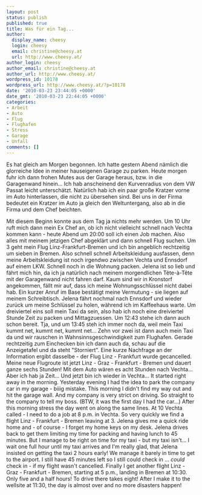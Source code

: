 ```yaml
---
layout: post
status: publish
published: true
title: Was für ein Tag...
author:
  display_name: cheesy
  login: cheesy
  email: christine@cheesy.at
  url: http://www.cheesy.at/
author_login: cheesy
author_email: christine@cheesy.at
author_url: http://www.cheesy.at/
wordpress_id: 10178
wordpress_url: http://www.cheesy.at/?p=10178
date: '2010-03-23 23:44:05 +0000'
date_gmt: '2010-03-23 22:44:05 +0000'
categories:
- Arbeit
- Auto
- Flug
- Flughafen
- Stress
- Garage
- Unfall
comments: []
---
```

<!--:de-->Es hat gleich am Morgen begonnen. Ich hatte gestern Abend nämlich die glorreiche Idee in meiner hauseigenen Garage zu parken. Heute morgen fuhr ich dann frohen Mutes aus der Garage heraus, bzw. in die Garagenwand hinein... Ich hab anscheinend den Kurvenradius von dem VW Passat leicht unterschätzt. Natürlich hab ich ein paar große Kratzer vorne im Auto hinterlassen, die nicht zu übersehen sind. Bei uns in der Firma bedeutet ein Kratzer im Auto ja gleich den Weltuntergang, also ab in die Firma und dem Chef beichten.
Mit diesem Beginn konnte aus dem Tag ja nichts mehr werden. Um 10 Uhr ruft mich dann mein Ex Chef an, ob ich nicht vielleicht schnell nach Vechta kommen kann - heute Abend um 20:00 soll ich einen Job machen. Also alles mit meinem jetzigen Chef abgeklärt und dann schnell Flug suchen. Um 3 geht mein Flug Linz-Frankfurt-Bremen und ich bin angeblich rechtzeitig um sieben in Bremen. Also schnell schnell Arbeitskleidung ausfassen, denn meine Arbeitskleidung ist noch irgendwo zwischen Vechta und Ennsdorf auf einem LKW.
Schnell noch in die Wohnung packen. Jelena ist so lieb und fährt mich hin, da ich ja natürlich nach meinem morgendlichen Tête-à-Tête mit der Garagenwand nicht fahren darf. Kaum sind wir in Kronstorf angekommen, fällt mir auf, dass ich meine Wohnungsschlüssel nicht dabei hab. Ein kurzer Anruf im Base bestätigt meine Vermutung - sie liegen auf meinem Schreibtisch. Jelena fährt nochmal nach Ennsdorf und wieder zurück um meine Schlüssel zu holen, während ich im Kaffeehaus warte.
Um dreiviertel eins soll mein Taxi da sein, also hab ich noch eine dreiviertel Stunde Zeit zu packen und Mittagzuessen. Um 12:43 stehe ich dann auch schon bereit. Tja, und um 13:45 steh ich immer noch da, weil mein Taxi kummt net, kummt net, kummt net...
Zehn vor zwei ist dann auch mein Taxi da und wir rauschen in Wahnsinnsgeschwindigkeit zum Flughafen. Gerade rechtzeitig zum Einchecken bin ich dann auch da, schau auf die Anzeigetafel und da steht "Storniert". Eine kurze Nachfrage an der Information ergibt dasselbe - der Flug Linz - Frankfurt wurde gecancelled.
Meine neue Flugroute ist jetzt Linz - Graz - Frankfurt - Bremen und dauert ganze sechs Stunden! Mit dem Auto wären es acht Stunden nach Vechta... Aber ich hab ja Zeit...
Und jetzt bin ich wieder in Vechta... <!--:--><!--:en-->It started right away in the morning. Yesterday evening I had the idea to park the company car in my garage - biiig mistake. This morning I didn't find my way out and hit the garage wall. And my company is very strict on driving. So straight to the company to tell my boss. (BTW, it was the first day I had the car...)
After this morning stress the day went on along the same lines. At 10 Vechta called - I need to do a job at 8 p.m. in Vechta. So very quickly we find a flight Linz - Frankfurt - Bremen leaving at 3.
Jelena gives me a quick ride home and - of course - I forget my home keys on my desk. Jelena drives back to get them limiting my time for packing and having lunch to 45 minutes. But I manage to be right on time for my taxi - but my taxi isn't... I wait one full hour until my taxi arrives and I'm really glad, that Jelena insisted on getting the taxi 2 hours early!
We manage it barely in time to get to the airport. I still have 45 minutes left so I still could check in ... _could_ check in - if my flight wasn't cancelled.
Finally I get another flight Linz - Graz - Frankfurt - Bremen, starting at 5 p.m., landing in Bremen at 10:30. Only five and a half hours! To drive there takes eight!
After I make it to the wellsite at 11:30, the day is almost over and no more disasters happen!<!--:-->
